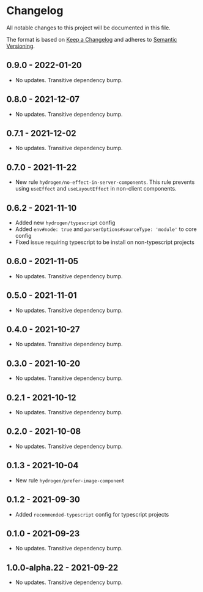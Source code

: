 # Changelog

All notable changes to this project will be documented in this file.

The format is based on [Keep a Changelog](http://keepachangelog.com/en/1.0.0/)
and adheres to [Semantic Versioning](http://semver.org/spec/v2.0.0.html).

<!-- ## Unreleased -->

## 0.9.0 - 2022-01-20

- No updates. Transitive dependency bump.

## 0.8.0 - 2021-12-07

- No updates. Transitive dependency bump.

## 0.7.1 - 2021-12-02

- No updates. Transitive dependency bump.

## 0.7.0 - 2021-11-22

- New rule `hydrogen/no-effect-in-server-components`. This rule prevents using `useEffect` and `useLayoutEffect` in non-client components.

## 0.6.2 - 2021-11-10

- Added new `hydrogen/typescript` config
- Added `env#node: true` and `parserOptions#sourceType: 'module'` to core config
- Fixed issue requiring typescript to be install on non-typescript projects

## 0.6.0 - 2021-11-05

- No updates. Transitive dependency bump.

## 0.5.0 - 2021-11-01

- No updates. Transitive dependency bump.

## 0.4.0 - 2021-10-27

- No updates. Transitive dependency bump.

## 0.3.0 - 2021-10-20

- No updates. Transitive dependency bump.

## 0.2.1 - 2021-10-12

- No updates. Transitive dependency bump.

## 0.2.0 - 2021-10-08

- No updates. Transitive dependency bump.

## 0.1.3 - 2021-10-04

- New rule `hydrogen/prefer-image-component`

## 0.1.2 - 2021-09-30

- Added `recommended-typescript` config for typescript projects

## 0.1.0 - 2021-09-23

- No updates. Transitive dependency bump.

## 1.0.0-alpha.22 - 2021-09-22

- No updates. Transitive dependency bump.
